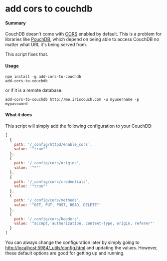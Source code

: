 add cors to couchdb
====

#### Summary

CouchDB doesn't come with [CORS](https://en.wikipedia.org/wiki/Cross-Origin_Resource_Sharing) enabled by default. This is a problem for libraries like [PouchDB](http://pouchdb.com), which depend on being able to access CouchDB no matter what URL it's being served from.

This script fixes that.

#### Usage

```
npm install -g add-cors-to-couchdb
add-cors-to-couchdb
```

or if it is a remote database:

```
add-cors-to-couchdb http://me.iriscouch.com -u myusername -p mypassword
```

#### What it does

This script will simply add the following configuration to your CouchDB:

```js
[
  {
    path: '/_config/httpd/enable_cors',
    value: '"true"'
  },
  {
    path: '/_config/cors/origins',
    value: '"*"'
  },
  {
    path: '/_config/cors/credentials',
    value: '"true"'
  },
  {
    path: '/_config/cors/methods',
    value: '"GET, PUT, POST, HEAD, DELETE"'
  },
  {
    path: '/_config/cors/headers',
    value: '"accept, authorization, content-type, origin, referer"'
  }
]
```

You can always change the configuration later by simply going to [http://localhost:5984/_utils/config.html](http://localhost:5984/_utils/config.html) and updating the values. However, these default options are good for getting up and running.
